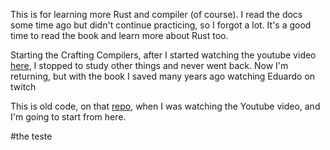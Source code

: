 This is for learning more Rust and compiler (of course). I read the docs some time ago but didn't continue practicing, so I forgot a lot. It's a good time to read the book and learn more about Rust too.


Starting the Crafting Compilers, after I started watching the youtube video [here](https://github.com/Thomaz-Peres/Study-Notes/issues/4), I stopped to study other things and never went back. Now I'm returning, but with the book I saved many years ago watching Eduardo on twitch


This is old code, on that [repo](https://github.com/Thomaz-Peres/Study-Notes/tree/master/Computer_Science/Compiler_Interpreters/rust), when I was watching the Youtube video, and I'm going to start from here.

#the teste

